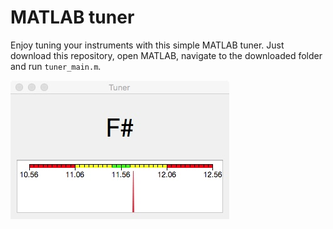 # MATLAB tuner
Enjoy tuning your instruments with this simple MATLAB tuner. Just download this
repository, open MATLAB, navigate to the downloaded folder and run `tuner_main.m`.

![tuner screenshot](tuner-screenshot.jpeg)